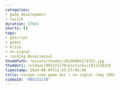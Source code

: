 ```yaml
---
categories:
- game development
- twitch
duration: 17641
shorts: []
tags:
- gdscript
- godot
- krita
- no-signal
- raiding-NovaLiminal
thumbPath: /assets/thumbs/20240805174555.jpg
thumbUri: /videos/995231170/pictures/1911328224
timestamp: 2024-08-05T12:45:55-05:00
title: escape room game dev | no signal (day 108)
videoId: '995231170'
---
```

